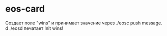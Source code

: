 # eos-card

Создает поле "wins" и принимает значение через ./eosc push message. d ./eosd печатает Init wins!
